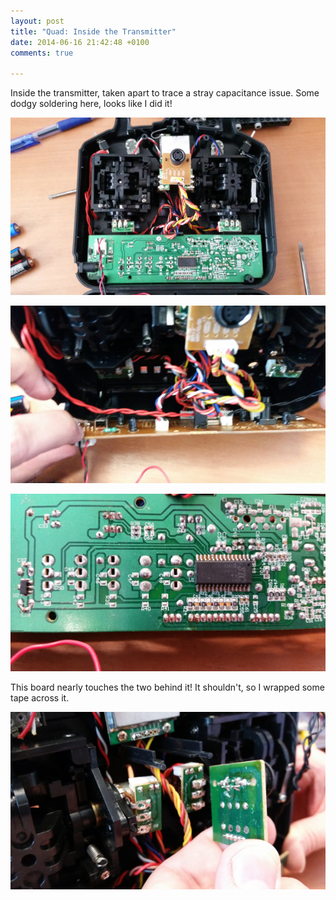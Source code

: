 ```yaml
---
layout: post
title: "Quad: Inside the Transmitter"
date: 2014-06-16 21:42:48 +0100
comments: true

---
```


Inside the transmitter, taken apart to trace a stray capacitance issue. Some dodgy soldering here, looks like I did it!

![](/hardware/quadcopter/72.jpg)

![](/hardware/quadcopter/73.jpg)

![](/hardware/quadcopter/74.jpg)

This board nearly touches the two behind it! It shouldn't, so I wrapped some tape across it.

![](/hardware/quadcopter/75.jpg)
